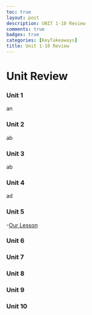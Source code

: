 ```yaml
---
toc: true
layout: post
description: UNIT 1-10 Review
comments: true
badges: true
categories: [KeyTakeaways]
title: Unit 1-10 Review
---
```


# Unit Review

### Unit 1
an

### Unit 2
ab

### Unit 3
ab

### Unit 4
ad

### Unit 5
-[Our Lesson](https://docs.google.com/presentation/d/1RLqronphXL3W78Q-K4vlzElqqUESwUNnjYGCBESK3rs/edit?usp=sharing)

### Unit 6
### Unit 7
### Unit 8
### Unit 9
### Unit 10